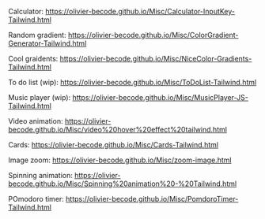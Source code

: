 Calculator: https://olivier-becode.github.io/Misc/Calculator-InputKey-Tailwind.html


Random gradient: https://olivier-becode.github.io/Misc/ColorGradient-Generator-Tailwind.html


Cool graidents: https://olivier-becode.github.io/Misc/NiceColor-Gradients-Tailwind.html


To do list (wip): https://olivier-becode.github.io/Misc/ToDoList-Tailwind.html


Music player (wip): https://olivier-becode.github.io/Misc/MusicPlayer-JS-Tailwind.html


Video animation: https://olivier-becode.github.io/Misc/video%20hover%20effect%20tailwind.html


Cards: https://olivier-becode.github.io/Misc/Cards-Tailwind.html


Image zoom: https://olivier-becode.github.io/Misc/zoom-image.html


Spinning animation: https://olivier-becode.github.io/Misc/Spinning%20animation%20-%20Tailwind.html


POmodoro timer: https://olivier-becode.github.io/Misc/PomdoroTimer-Tailwind.html
